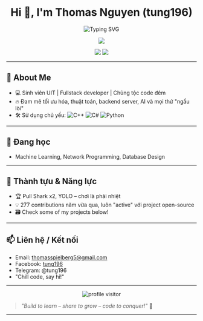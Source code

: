 <h1 align="center">Hi 👋, I'm Thomas Nguyen (tung196)</h1>
<p align="center">
  <img src="https://readme-typing-svg.demolab.com/?lines=Welcome+to+my+GitHub!;Fullstack+Developer;Algorithm+Enthusiast;AI+Enjoyer;Let's+build+something+awesome!&center=true&width=500&height=40" alt="Typing SVG" />
</p>

<p align="center">
  <img src="https://github-profile-trophy.vercel.app/?username=thomasNguyen-196&theme=darkhub&margin-w=10" />
</p>

<p align="center">
  <img src="https://github-readme-stats.vercel.app/api?username=thomasNguyen-196&show_icons=true&theme=radical" />
  <img src="https://github-readme-streak-stats.herokuapp.com?user=thomasNguyen-196&theme=radical" />
</p>

---
## 🚀 About Me
- 💻 Sinh viên UIT | Fullstack developer | Chủng tộc code đêm
- 🔥 Đam mê tối ưu hóa, thuật toán, backend server, AI và mọi thứ "ngầu lòi"
- 🛠️ Sử dụng chủ yếu: ![C++](https://img.shields.io/badge/-C++-00599C?logo=c%2b%2b&logoColor=white) ![C#](https://img.shields.io/badge/-C%23-239120?logo=c-sharp&logoColor=white) ![Python](https://img.shields.io/badge/-Python-3776AB?logo=python&logoColor=white)

---
## 🌱 Đang học
- Machine Learning, Network Programming, Database Design

---
## 💎 Thành tựu & Năng lực
- 🏆 Pull Shark x2, YOLO – chơi là phải nhiệt
- 💡 277 contributions năm vừa qua, luôn "active" với project open-source
- 🗃️ Check some of my projects below!

---
## 📫 Liên hệ / Kết nối
- Email: [thomasspielberg5@gmail.com](mailto:thomasspielberg5@gmail.com)
- Facebook: [tung196](http://fb.com/tung196)
- Telegram: @tung196
- "Chill code, say hi!"

---
<div align="center">
  <img src="https://komarev.com/ghpvc/?username=thomasNguyen-196&color=blue" alt="profile visitor"/>
</div>

> *"Build to learn – share to grow – code to conquer!"* 🚀

---
